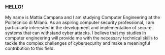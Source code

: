 ### HELLO!
My name is Mattia Campana and I am studying Computer Engineering at the Politecnico di Milano.
As an aspiring computer security professional, I am particularly interested in the development and implementation of secure systems that can withstand cyber attacks. I believe that my studies in computer engineering will provide me with the necessary technical skills to tackle the complex challenges of cybersecurity and make a meaningful contribution to this field.
<!--
**campanamattia/campanamattia** is a ✨ _special_ ✨ repository because its `README.md` (this file) appears on your GitHub profile.

Here are some ideas to get you started:

- 🔭 I’m currently working on ...
- 🌱 I’m currently learning ...
- 👯 I’m looking to collaborate on ...
- 🤔 I’m looking for help with ...
- 💬 Ask me about ...
- 📫 How to reach me: ...
- 😄 Pronouns: ...
- ⚡ Fun fact: ...
-->
